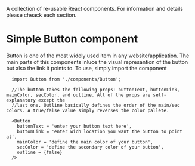 A collection of re-usable React components. For information and details please cheack each section.

# Simple Button component
Button is one of the most widely used item in any website/application. The main parts of this components inluce the visual represantion of the button
but also the link it points to. To use, simply import the component


```
  import Button from './components/Button';
  
  //The button takes the following props: buttonText, buttonLink, mainColor, secColor, and outline. All of the props are self-explanatory except the
  //last one. Outline basically defines the order of the main/sec colors. A true/false value simply reverses the color pallete.
  
  <Button
    buttonText = 'enter your button text here',
    buttomLink = 'enter wich location you want the button to point at',
    mainColor = 'define the main color of your button',
    secColor = 'define the secondary color of your button',
    outline = {false}
  />
```



